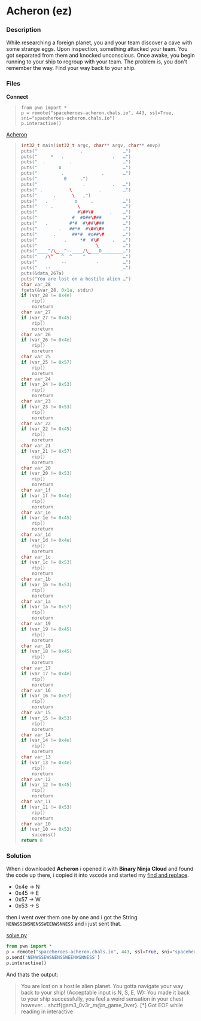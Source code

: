 # Acheron (ez)

### Description

While researching a foreign planet, you and your team discover a cave with some strange eggs. Upon inspection, something attacked your team. You got separated from them and knocked unconscious. Once awake, you begin running to your ship to regroup with your team. The problem is, you don't remember the way. Find your way back to your ship.

### Files

**Connect**

> ```
> from pwn import *
> p = remote("spaceheroes-acheron.chals.io", 443, ssl=True, sni="spaceheroes-acheron.chals.io")
> p.interactive()
> ```

[Acheron](Acheron)

> ```c
> int32_t main(int32_t argc, char** argv, char** envp)
> puts("                .               …")
> puts("     *   .                  .   …")
> puts("  .         .                   …")
> puts("        o                       …")
> puts("         .              .       …")
> puts("          0     .")
> puts("                 .          .   …")
> puts(" .          \          .        …")
> puts("      .      \   ,")
> puts("   .          o     .           …")
> puts("     .         \                …")
> puts("               #\##\#      .    …")
> puts("             #  #O##\###        …")
> puts("   .        #*#  #\##\###       …")
> puts("        .   ##*#  #\##\##       …")
> puts("      .      ##*#  #o##\#       …")
> puts("          .     *#  #\#     .   …")
> puts("                      \         …")
> puts("____^/\___^--____/\____O________…")
> puts("   /\^   ^  ^    ^              …")
> puts("         --           -         …")
> puts("   --  __                      _…")
> puts(&data_267a)
> puts("You are lost on a hostile alien …")
> char var_28
> fgets(&var_28, 0x1a, stdin)
> if (var_28 != 0x4e)
>     rip()
>     noreturn
> char var_27
> if (var_27 != 0x45)
>     rip()
>     noreturn
> char var_26
> if (var_26 != 0x4e)
>     rip()
>     noreturn
> char var_25
> if (var_25 != 0x57)
>     rip()
>     noreturn
> char var_24
> if (var_24 != 0x53)
>     rip()
>     noreturn
> char var_23
> if (var_23 != 0x53)
>     rip()
>     noreturn
> char var_22
> if (var_22 != 0x45)
>     rip()
>     noreturn
> char var_21
> if (var_21 != 0x57)
>     rip()
>     noreturn
> char var_20
> if (var_20 != 0x53)
>     rip()
>     noreturn
> char var_1f
> if (var_1f != 0x4e)
>     rip()
>     noreturn
> char var_1e
> if (var_1e != 0x45)
>     rip()
>     noreturn
> char var_1d
> if (var_1d != 0x4e)
>     rip()
>     noreturn
> char var_1c
> if (var_1c != 0x53)
>     rip()
>     noreturn
> char var_1b
> if (var_1b != 0x53)
>     rip()
>     noreturn
> char var_1a
> if (var_1a != 0x57)
>     rip()
>     noreturn
> char var_19
> if (var_19 != 0x45)
>     rip()
>     noreturn
> char var_18
> if (var_18 != 0x45)
>     rip()
>     noreturn
> char var_17
> if (var_17 != 0x4e)
>     rip()
>     noreturn
> char var_16
> if (var_16 != 0x57)
>     rip()
>     noreturn
> char var_15
> if (var_15 != 0x53)
>     rip()
>     noreturn
> char var_14
> if (var_14 != 0x4e)
>     rip()
>     noreturn
> char var_13
> if (var_13 != 0x4e)
>     rip()
>     noreturn
> char var_12
> if (var_12 != 0x45)
>     rip()
>     noreturn
> char var_11
> if (var_11 != 0x53)
>     rip()
>     noreturn
> char var_10
> if (var_10 == 0x53)
>     success()
> return 0
> ```

### Solution

When i downloaded **Acheron** i opened it with **Binary Ninja** **Cloud** and found the code up there, i copied it into vscode and started my [find and replace](solve.txt).

* 0x4e -> N
* 0x45 -> E
* 0x57 -> W
* 0x53 -> S

then i went over them one by one and i got the String `NENWSSEWSNENSSWEENWSNNESS` and i just sent that.

[solve.py](solve.py)

```python
from pwn import *
p = remote("spaceheroes-acheron.chals.io", 443, ssl=True, sni="spaceheroes-acheron.chals.io")
p.send('NENWSSEWSNENSSWEENWSNNESS')
p.interactive()
```

And thats the output:

> You are lost on a hostile alien planet. You gotta navigate your way back to your ship! (Acceptable input is N, S, E, W):
> You made it back to your ship successfully, you feel a weird sensation in your chest however...
> shctf{gam3_0v3r_m@n_game_0ver}.
> [*] Got EOF while reading in interactive
